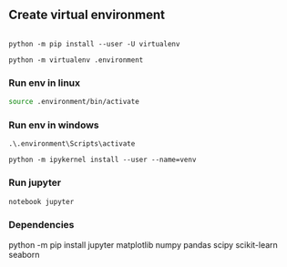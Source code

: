 
## Create virtual environment

```batch

python -m pip install --user -U virtualenv

python -m virtualenv .environment

```

### Run env in linux

```bash
source .environment/bin/activate
```

### Run env in windows

```batch
.\.environment\Scripts\activate
```

```
python -m ipykernel install --user --name=venv
```

### Run jupyter
```bash
notebook jupyter
```

### Dependencies
python -m pip install jupyter matplotlib numpy pandas scipy scikit-learn seaborn